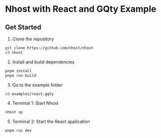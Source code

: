 # Nhost with React and GQty Example

## Get Started

1. Clone the repository

```sh
git clone https://github.com/nhost/nhost
cd nhost
```

2. Install and build dependencies

```sh
pnpm install
pnpm run build
```

3. Go to the example folder

```sh
cd examples/react-gqty
```

4. Terminal 1: Start Nhost

```sh
nhost up
```

5. Terminal 2: Start the React application

```sh
pnpm run dev
```
